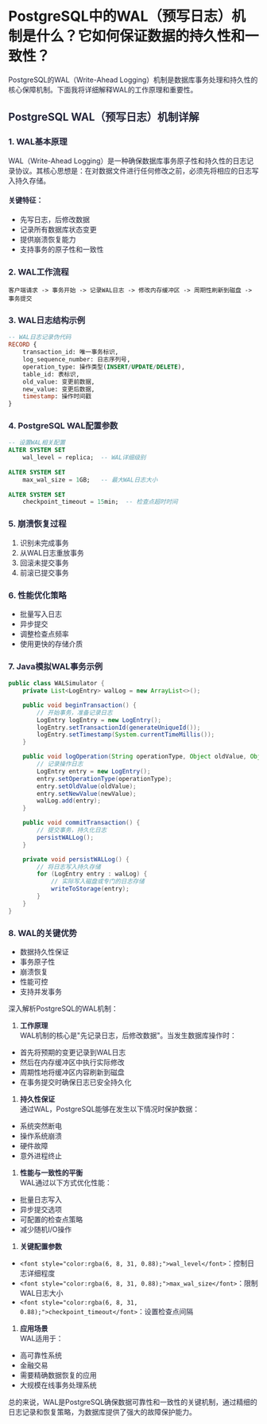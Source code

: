 # PostgreSQL中的WAL（预写日志）机制是什么？它如何保证数据的持久性和一致性？

<font style="color:rgba(6, 8, 31, 0.88);">PostgreSQL的WAL（Write-Ahead Logging）机制是数据库事务处理和持久性的核心保障机制。下面我将详细解释WAL的工作原理和重要性。</font>

## <font style="color:rgba(6, 8, 31, 0.88);">PostgreSQL WAL（预写日志）机制详解</font>
### <font style="color:rgba(6, 8, 31, 0.88);">1. WAL基本原理</font>
<font style="color:rgba(6, 8, 31, 0.88);">WAL（Write-Ahead Logging）是一种确保数据库事务原子性和持久性的日志记录协议。其核心思想是：在对数据文件进行任何修改之前，必须先将相应的日志写入持久存储。</font>

#### <font style="color:rgba(6, 8, 31, 0.88);">关键特征：</font>
+ <font style="color:rgba(6, 8, 31, 0.88);">先写日志，后修改数据</font>
+ <font style="color:rgba(6, 8, 31, 0.88);">记录所有数据库状态变更</font>
+ <font style="color:rgba(6, 8, 31, 0.88);">提供崩溃恢复能力</font>
+ <font style="color:rgba(6, 8, 31, 0.88);">支持事务的原子性和一致性</font>

### <font style="color:rgba(6, 8, 31, 0.88);">2. WAL工作流程</font>
```plain
客户端请求 -> 事务开始 -> 记录WAL日志 -> 修改内存缓冲区 -> 周期性刷新到磁盘 -> 事务提交
```

### <font style="color:rgba(6, 8, 31, 0.88);">3. WAL日志结构示例</font>
```sql
-- WAL日志记录伪代码  
RECORD {  
    transaction_id: 唯一事务标识,  
    log_sequence_number: 日志序列号,  
    operation_type: 操作类型(INSERT/UPDATE/DELETE),  
    table_id: 表标识,  
    old_value: 变更前数据,  
    new_value: 变更后数据,  
    timestamp: 操作时间戳  
}
```

### <font style="color:rgba(6, 8, 31, 0.88);">4. PostgreSQL WAL配置参数</font>
```sql
-- 设置WAL相关配置  
ALTER SYSTEM SET   
    wal_level = replica;  -- WAL详细级别  
    
ALTER SYSTEM SET   
    max_wal_size = 1GB;   -- 最大WAL日志大小  
    
ALTER SYSTEM SET   
    checkpoint_timeout = 15min;  -- 检查点超时时间
```

### <font style="color:rgba(6, 8, 31, 0.88);">5. 崩溃恢复过程</font>
1. <font style="color:rgba(6, 8, 31, 0.88);">识别未完成事务</font>
2. <font style="color:rgba(6, 8, 31, 0.88);">从WAL日志重放事务</font>
3. <font style="color:rgba(6, 8, 31, 0.88);">回滚未提交事务</font>
4. <font style="color:rgba(6, 8, 31, 0.88);">前滚已提交事务</font>

### <font style="color:rgba(6, 8, 31, 0.88);">6. 性能优化策略</font>
+ <font style="color:rgba(6, 8, 31, 0.88);">批量写入日志</font>
+ <font style="color:rgba(6, 8, 31, 0.88);">异步提交</font>
+ <font style="color:rgba(6, 8, 31, 0.88);">调整检查点频率</font>
+ <font style="color:rgba(6, 8, 31, 0.88);">使用更快的存储介质</font>

### <font style="color:rgba(6, 8, 31, 0.88);">7. Java模拟WAL事务示例</font>
```java
public class WALSimulator {  
    private List<LogEntry> walLog = new ArrayList<>();  

    public void beginTransaction() {  
        // 开始事务，准备记录日志  
        LogEntry logEntry = new LogEntry();  
        logEntry.setTransactionId(generateUniqueId());  
        logEntry.setTimestamp(System.currentTimeMillis());  
    }  

    public void logOperation(String operationType, Object oldValue, Object newValue) {  
        // 记录操作日志  
        LogEntry entry = new LogEntry();  
        entry.setOperationType(operationType);  
        entry.setOldValue(oldValue);  
        entry.setNewValue(newValue);  
        walLog.add(entry);  
    }  

    public void commitTransaction() {  
        // 提交事务，持久化日志  
        persistWALLog();  
    }  

    private void persistWALLog() {  
        // 将日志写入持久存储  
        for (LogEntry entry : walLog) {  
            // 实际写入磁盘或专门的日志存储  
            writeToStorage(entry);  
        }  
    }  
}
```

### <font style="color:rgba(6, 8, 31, 0.88);">8. WAL的关键优势</font>
+ <font style="color:rgba(6, 8, 31, 0.88);">数据持久性保证</font>
+ <font style="color:rgba(6, 8, 31, 0.88);">事务原子性</font>
+ <font style="color:rgba(6, 8, 31, 0.88);">崩溃恢复</font>
+ <font style="color:rgba(6, 8, 31, 0.88);">性能可控</font>
+ <font style="color:rgba(6, 8, 31, 0.88);">支持并发事务</font>

<font style="color:rgba(6, 8, 31, 0.88);"></font>

<font style="color:rgba(6, 8, 31, 0.88);">深入解析PostgreSQL的WAL机制：</font>

1. **<font style="color:rgba(6, 8, 31, 0.88);">工作原理</font>**<font style="color:rgba(6, 8, 31, 0.88);">  
</font><font style="color:rgba(6, 8, 31, 0.88);">WAL机制的核心是"先记录日志，后修改数据"。当发生数据库操作时：</font>
+ <font style="color:rgba(6, 8, 31, 0.88);">首先将预期的变更记录到WAL日志</font>
+ <font style="color:rgba(6, 8, 31, 0.88);">然后在内存缓冲区中执行实际修改</font>
+ <font style="color:rgba(6, 8, 31, 0.88);">周期性地将缓冲区内容刷新到磁盘</font>
+ <font style="color:rgba(6, 8, 31, 0.88);">在事务提交时确保日志已安全持久化</font>
1. **<font style="color:rgba(6, 8, 31, 0.88);">持久性保证</font>**<font style="color:rgba(6, 8, 31, 0.88);">  
</font><font style="color:rgba(6, 8, 31, 0.88);">通过WAL，PostgreSQL能够在发生以下情况时保护数据：</font>
+ <font style="color:rgba(6, 8, 31, 0.88);">系统突然断电</font>
+ <font style="color:rgba(6, 8, 31, 0.88);">操作系统崩溃</font>
+ <font style="color:rgba(6, 8, 31, 0.88);">硬件故障</font>
+ <font style="color:rgba(6, 8, 31, 0.88);">意外进程终止</font>
1. **<font style="color:rgba(6, 8, 31, 0.88);">性能与一致性的平衡</font>**<font style="color:rgba(6, 8, 31, 0.88);">  
</font><font style="color:rgba(6, 8, 31, 0.88);">WAL通过以下方式优化性能：</font>
+ <font style="color:rgba(6, 8, 31, 0.88);">批量日志写入</font>
+ <font style="color:rgba(6, 8, 31, 0.88);">异步提交选项</font>
+ <font style="color:rgba(6, 8, 31, 0.88);">可配置的检查点策略</font>
+ <font style="color:rgba(6, 8, 31, 0.88);">减少随机I/O操作</font>
1. **<font style="color:rgba(6, 8, 31, 0.88);">关键配置参数</font>**
+ `<font style="color:rgba(6, 8, 31, 0.88);">wal_level</font>`<font style="color:rgba(6, 8, 31, 0.88);">：控制日志详细程度</font>
+ `<font style="color:rgba(6, 8, 31, 0.88);">max_wal_size</font>`<font style="color:rgba(6, 8, 31, 0.88);">：限制WAL日志大小</font>
+ `<font style="color:rgba(6, 8, 31, 0.88);">checkpoint_timeout</font>`<font style="color:rgba(6, 8, 31, 0.88);">：设置检查点间隔</font>
1. **<font style="color:rgba(6, 8, 31, 0.88);">应用场景</font>**<font style="color:rgba(6, 8, 31, 0.88);">  
</font><font style="color:rgba(6, 8, 31, 0.88);">WAL适用于：</font>
+ <font style="color:rgba(6, 8, 31, 0.88);">高可靠性系统</font>
+ <font style="color:rgba(6, 8, 31, 0.88);">金融交易</font>
+ <font style="color:rgba(6, 8, 31, 0.88);">需要精确数据恢复的应用</font>
+ <font style="color:rgba(6, 8, 31, 0.88);">大规模在线事务处理系统</font>

<font style="color:rgba(6, 8, 31, 0.88);">总的来说，WAL是PostgreSQL确保数据可靠性和一致性的关键机制，通过精细的日志记录和恢复策略，为数据库提供了强大的故障保护能力。</font>

